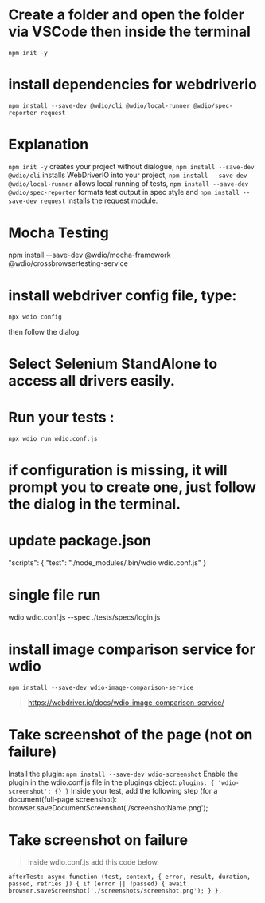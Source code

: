 
# Create a folder and open the folder via VSCode then inside the terminal
`npm init -y`

# install dependencies for webdriverio

`npm install --save-dev @wdio/cli @wdio/local-runner @wdio/spec-reporter request`

# Explanation
`npm init -y` creates your project without dialogue, 
`npm install --save-dev @wdio/cli` installs WebDriverIO into your project, 
`npm install --save-dev @wdio/local-runner` allows local running of tests, 
`npm install --save-dev @wdio/spec-reporter` formats test output in spec style and 
`npm install --save-dev request` installs the request module.


# Mocha Testing
npm install --save-dev @wdio/mocha-framework @wdio/crossbrowsertesting-service

# install webdriver config file, type:
`npx wdio config` 

then follow the dialog.

# Select Selenium StandAlone to access all drivers easily.

# Run your tests : 
`npx wdio run wdio.conf.js`

# if configuration is missing, it will prompt you to create one, just follow the dialog in the terminal.

# update package.json

"scripts": {
    "test": "./node_modules/.bin/wdio wdio.conf.js"
}

# single file run
wdio wdio.conf.js --spec ./tests/specs/login.js

# install image comparison service for wdio
`npm install --save-dev wdio-image-comparison-service`
> https://webdriver.io/docs/wdio-image-comparison-service/

# Take screenshot of the page (not on failure)
Install the plugin: `npm install --save-dev wdio-screenshot` 
Enable the plugin in the wdio.conf.js file in the plugings object: `plugins: { 'wdio-screenshot': {} }`
Inside your test, add the following step (for a document(full-page screenshot): browser.saveDocumentScreenshot('<screenShotsPath>/screenshotName.png');


# Take screenshot on failure
> inside wdio.conf.js add this code below.

`
  afterTest: async function (test, context, { error, result, duration, passed, retries }) {
        if (error || !passed) {
            await browser.saveScreenshot('./screenshots/screenshot.png');
        }
    },
`
